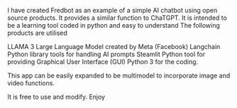 I have created Fredbot as an example of a simple AI chatbot using open source products. It provides a similar function to ChaTGPT.
It is intended to be a learning tool coded in python and easy to understand
The following products are utilised

  LLAMA 3  Large Language Model created by Meta (Facebook)
  Langchain Python library tools for handling AI prompts
  Steamlit Python tool for providing Graphical User Interface (GUI)
  Python 3 for the coding.

This app can be easily expanded to be multimodel to incorporate image and video functions.

It is free to use and modify.  Enjoy
